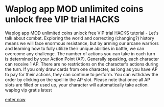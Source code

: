 # Waplog app MOD unlimited coins unlock free VIP trial HACKS

Waplog app MOD unlimited coins unlock free VIP trial HACKS tutorial - Let's talk about combat. Exploring the world and correcting (changing?) history means we will face enormous resistance, but by arming our arcane warriors and learning how to fully utilize their unique abilities in battle, we can overcome any challenge. The number of actions you can take in each turn is determined by your Action Point (AP). Generally speaking, each character can receive 1 AP. There are no restrictions on the character's actions during the turn. If you only draw cards from one character, as long as you have AP to pay for their actions, they can continue to perform. You can withdraw the order by clicking on the spell in the AP slot. Please note that once all AP slots are filled or used up, your character will automatically take action. waplog vip gratis latest

[enter now](https://solsea.io/a/676baa9c40625188920a63c7/about)

